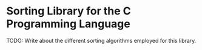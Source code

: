 # Sorting Library for the C Programming Language

TODO: Write about the different sorting algorithms employed for this library.
